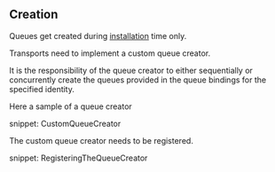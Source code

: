 
## Creation

Queues get created during [installation](/nservicebus/operations/installers.md) time only.

Transports need to implement a custom queue creator.

It is the responsibility of the queue creator to either sequentially or concurrently create the queues provided in the queue bindings for the specified identity.

Here a sample of a queue creator

snippet: CustomQueueCreator

The custom queue creator needs to be registered.

snippet: RegisteringTheQueueCreator